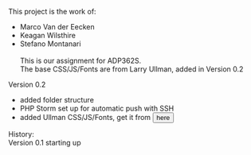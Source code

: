 This project is the work of:
- Marco Van der Eecken
- Keagan Wilsthire
- Stefano Montanari
<br><br>
This is our assignment for ADP362S. <br>
The base CSS/JS/Fonts are from Larry Ullman, added in Version 0.2

Version 0.2 <br>
- added folder structure<br>
- PHP Storm set up for automatic push with SSH<br>
- added Ullman CSS/JS/Fonts, get it from <a href="https://github.com/LarryUllman/phpvqs-5ed"> <button>here </button></a>


History:<br>
Version 0.1 starting up